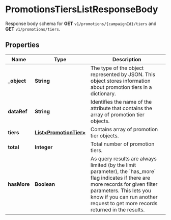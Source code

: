 

# PromotionsTiersListResponseBody

Response body schema for **GET** `v1/promotions/{campaignId}/tiers` and **GET** `v1/promotions/tiers`.

## Properties

| Name | Type | Description |
|------------ | ------------- | ------------- |
|**_object** | **String** | The type of the object represented by JSON. This object stores information about promotion tiers in a dictionary. |
|**dataRef** | **String** | Identifies the name of the attribute that contains the array of promotion tier objects. |
|**tiers** | [**List&lt;PromotionTier&gt;**](PromotionTier.md) | Contains array of promotion tier objects. |
|**total** | **Integer** | Total number of promotion tiers. |
|**hasMore** | **Boolean** | As query results are always limited (by the limit parameter), the &#x60;has_more&#x60; flag indicates if there are more records for given filter parameters. This lets you know if you can run another request to get more records returned in the results. |



